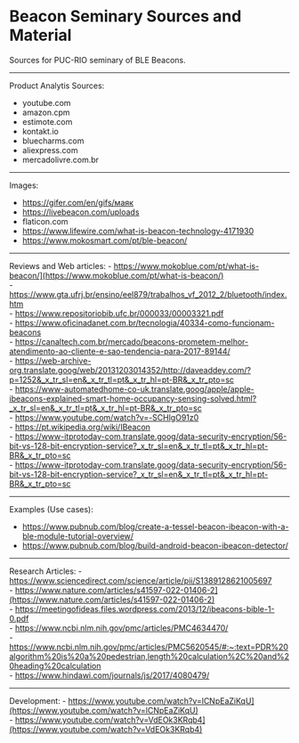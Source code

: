 # Beacon Seminary Sources and Material

Sources for PUC-RIO seminary of BLE Beacons.

---
Product Analytis Sources:  
 - youtube.com
 - amazon.cpm
 - estimote.com
 - kontakt.io
 - bluecharms.com
 - aliexpress.com
 - mercadolivre.com.br

 ---
 Images:
  - https://gifer.com/en/gifs/маяк
  - https://livebeacon.com/uploads
  - flaticon.com
  - https://www.lifewire.com/what-is-beacon-technology-4171930
  - https://www.mokosmart.com/pt/ble-beacon/
  
  ---
  Reviews and Web articles:
    - https://www.mokoblue.com/pt/what-is-beacon/](https://www.mokoblue.com/pt/what-is-beacon/)  
    - https://www.gta.ufrj.br/ensino/eel879/trabalhos_vf_2012_2/bluetooth/index.htm  
    - https://www.repositoriobib.ufc.br/000033/00003321.pdf  
    - https://www.oficinadanet.com.br/tecnologia/40334-como-funcionam-beacons  
    - https://canaltech.com.br/mercado/beacons-prometem-melhor-atendimento-ao-cliente-e-sao-tendencia-para-2017-89144/  
    - https://web-archive-org.translate.goog/web/20131203014352/http://daveaddey.com/?p=1252&_x_tr_sl=en&_x_tr_tl=pt&_x_tr_hl=pt-BR&_x_tr_pto=sc  
    - https://www-automatedhome-co-uk.translate.goog/apple/apple-ibeacons-explained-smart-home-occupancy-sensing-solved.html?_x_tr_sl=en&_x_tr_tl=pt&_x_tr_hl=pt-BR&_x_tr_pto=sc  
    - https://www.youtube.com/watch?v=-SCHlgO91z0  
    - https://pt.wikipedia.org/wiki/IBeacon  
    - https://www-itprotoday-com.translate.goog/data-security-encryption/56-bit-vs-128-bit-encryption-service?_x_tr_sl=en&_x_tr_tl=pt&_x_tr_hl=pt-BR&_x_tr_pto=sc  
    - https://www-itprotoday-com.translate.goog/data-security-encryption/56-bit-vs-128-bit-encryption-service?_x_tr_sl=en&_x_tr_tl=pt&_x_tr_hl=pt-BR&_x_tr_pto=sc  
    
  ---
  Examples (Use cases):
   - https://www.pubnub.com/blog/create-a-tessel-beacon-ibeacon-with-a-ble-module-tutorial-overview/  
   - https://www.pubnub.com/blog/build-android-beacon-ibeacon-detector/  
   
  ---
  Research Articles:
    - https://www.sciencedirect.com/science/article/pii/S1389128621005697  
    - https://www.nature.com/articles/s41597-022-01406-2](https://www.nature.com/articles/s41597-022-01406-2)  
    - https://meetingofideas.files.wordpress.com/2013/12/ibeacons-bible-1-0.pdf  
    - https://www.ncbi.nlm.nih.gov/pmc/articles/PMC4634470/  
    - https://www.ncbi.nlm.nih.gov/pmc/articles/PMC5620545/#:~:text=PDR%20algorithm%20is%20a%20pedestrian,length%20calculation%2C%20and%20heading%20calculation  
    - https://www.hindawi.com/journals/js/2017/4080479/   
    
   ---
   Development:
    - https://www.youtube.com/watch?v=lCNpEaZiKqU](https://www.youtube.com/watch?v=lCNpEaZiKqU)  
    - https://www.youtube.com/watch?v=VdEOk3KRqb4](https://www.youtube.com/watch?v=VdEOk3KRqb4)  
